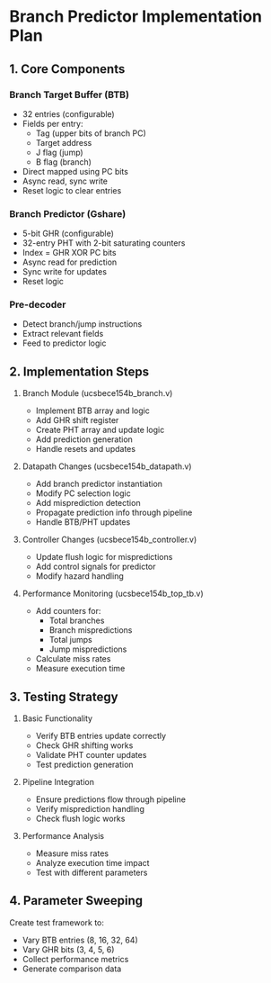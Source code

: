 # Branch Predictor Implementation Plan

## 1. Core Components

### Branch Target Buffer (BTB)
- 32 entries (configurable)
- Fields per entry:
  - Tag (upper bits of branch PC)
  - Target address
  - J flag (jump)
  - B flag (branch)
- Direct mapped using PC bits
- Async read, sync write
- Reset logic to clear entries

### Branch Predictor (Gshare)
- 5-bit GHR (configurable)
- 32-entry PHT with 2-bit saturating counters
- Index = GHR XOR PC bits
- Async read for prediction
- Sync write for updates
- Reset logic

### Pre-decoder
- Detect branch/jump instructions
- Extract relevant fields
- Feed to predictor logic

## 2. Implementation Steps

1. Branch Module (ucsbece154b_branch.v)
   - Implement BTB array and logic
   - Add GHR shift register
   - Create PHT array and update logic
   - Add prediction generation
   - Handle resets and updates

2. Datapath Changes (ucsbece154b_datapath.v)
   - Add branch predictor instantiation
   - Modify PC selection logic
   - Add misprediction detection
   - Propagate prediction info through pipeline
   - Handle BTB/PHT updates

3. Controller Changes (ucsbece154b_controller.v)
   - Update flush logic for mispredictions
   - Add control signals for predictor
   - Modify hazard handling

4. Performance Monitoring (ucsbece154b_top_tb.v)
   - Add counters for:
     - Total branches
     - Branch mispredictions
     - Total jumps
     - Jump mispredictions
   - Calculate miss rates
   - Measure execution time

## 3. Testing Strategy

1. Basic Functionality
   - Verify BTB entries update correctly
   - Check GHR shifting works
   - Validate PHT counter updates
   - Test prediction generation

2. Pipeline Integration
   - Ensure predictions flow through pipeline
   - Verify misprediction handling
   - Check flush logic works

3. Performance Analysis
   - Measure miss rates
   - Analyze execution time impact
   - Test with different parameters

## 4. Parameter Sweeping

Create test framework to:
- Vary BTB entries (8, 16, 32, 64)
- Vary GHR bits (3, 4, 5, 6)
- Collect performance metrics
- Generate comparison data